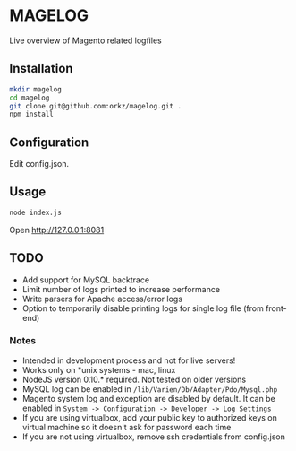 MAGELOG
=======

Live overview of Magento related logfiles


## Installation


```bash
mkdir magelog
cd magelog
git clone git@github.com:orkz/magelog.git .
npm install
```

## Configuration
Edit config.json. 

## Usage
```bash
node index.js
```

Open http://127.0.0.1:8081


## TODO
- Add support for MySQL backtrace
- Limit number of logs printed to increase performance
- Write parsers for Apache access/error logs
- Option to temporarily disable printing logs for single log file (from front-end)


### Notes
- Intended in development process and not for live servers! 
- Works only on *unix systems - mac, linux
- NodeJS version 0.10.* required. Not tested on older versions
- MySQL log can be enabled in `/lib/Varien/Db/Adapter/Pdo/Mysql.php`
- Magento system log and exception are disabled by default. It can be enabled in `System -> Configuration -> Developer -> Log Settings`
- If you are using virtualbox, add your public key to authorized keys on virtual machine so it doesn't ask for password each time
- If you are not using virtualbox, remove ssh credentials from config.json




